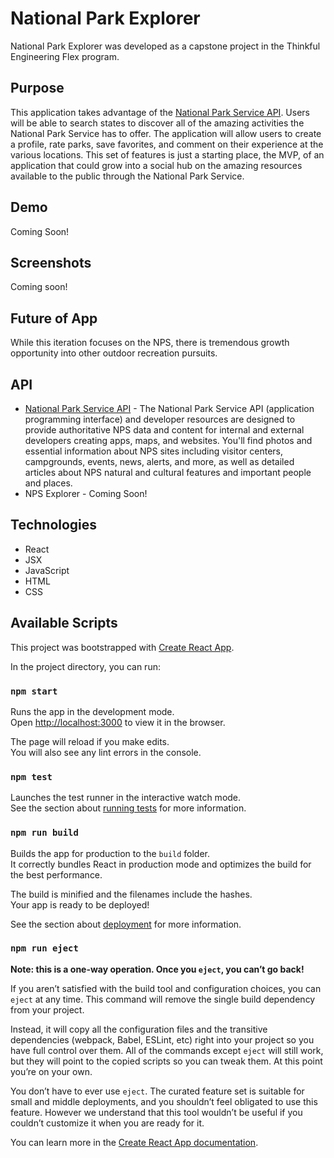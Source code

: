 # National Park Explorer

National Park Explorer was developed as a capstone project in the Thinkful Engineering Flex program.

## Purpose

This application takes advantage of the [National Park Service API](https://www.nps.gov/subjects/digital/nps-data-api.htm). Users will be able to search states to discover all of the amazing activities the National Park Service has to offer. The application will allow users to create a profile, rate parks, save favorites, and comment on their experience at the various locations. This set of features is just a starting place, the MVP, of an application that could grow into a social hub on the amazing resources available to the public through the National Park Service.

## Demo

Coming Soon!

## Screenshots

Coming soon!

## Future of App

While this iteration focuses on the NPS, there is tremendous growth opportunity into other outdoor recreation pursuits.

## API

- [National Park Service API](https://www.nps.gov/subjects/developer/index.htm) - The National Park Service API (application programming interface) and developer resources are designed to provide authoritative NPS data and content for internal and external developers creating apps, maps, and websites. You'll find photos and essential information about NPS sites including visitor centers, campgrounds, events, news, alerts, and more, as well as detailed articles about NPS natural and cultural features and important people and places.
- NPS Explorer - Coming Soon!

## Technologies

- React
- JSX
- JavaScript
- HTML
- CSS

## Available Scripts

This project was bootstrapped with [Create React App](https://github.com/facebook/create-react-app).

In the project directory, you can run:

### `npm start`

Runs the app in the development mode.<br />
Open [http://localhost:3000](http://localhost:3000) to view it in the browser.

The page will reload if you make edits.<br />
You will also see any lint errors in the console.

### `npm test`

Launches the test runner in the interactive watch mode.<br />
See the section about [running tests](https://facebook.github.io/create-react-app/docs/running-tests) for more information.

### `npm run build`

Builds the app for production to the `build` folder.<br />
It correctly bundles React in production mode and optimizes the build for the best performance.

The build is minified and the filenames include the hashes.<br />
Your app is ready to be deployed!

See the section about [deployment](https://facebook.github.io/create-react-app/docs/deployment) for more information.

### `npm run eject`

**Note: this is a one-way operation. Once you `eject`, you can’t go back!**

If you aren’t satisfied with the build tool and configuration choices, you can `eject` at any time. This command will remove the single build dependency from your project.

Instead, it will copy all the configuration files and the transitive dependencies (webpack, Babel, ESLint, etc) right into your project so you have full control over them. All of the commands except `eject` will still work, but they will point to the copied scripts so you can tweak them. At this point you’re on your own.

You don’t have to ever use `eject`. The curated feature set is suitable for small and middle deployments, and you shouldn’t feel obligated to use this feature. However we understand that this tool wouldn’t be useful if you couldn’t customize it when you are ready for it.

You can learn more in the [Create React App documentation](https://facebook.github.io/create-react-app/docs/getting-started).
